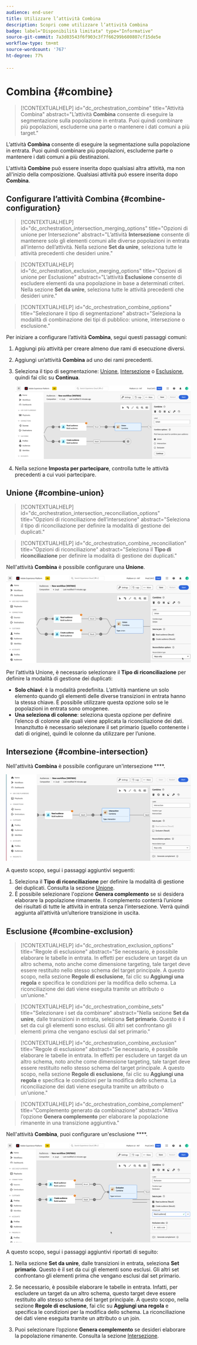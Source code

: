 ```yaml
---
audience: end-user
title: Utilizzare l’attività Combina
description: Scopri come utilizzare l’attività Combina
badge: label="Disponibilità limitata" type="Informative"
source-git-commit: 7a3d03543f6f903c3f7f66299b600807cf15de5e
workflow-type: tm+mt
source-wordcount: '767'
ht-degree: 77%

---
```



# Combina {#combine}

>[!CONTEXTUALHELP]
>id="dc_orchestration_combine"
>title="Attività Combina"
>abstract="L’attività **Combina** consente di eseguire la segmentazione sulla popolazione in entrata. Puoi quindi combinare più popolazioni, escluderne una parte o mantenere i dati comuni a più target."

L’attività **Combina** consente di eseguire la segmentazione sulla popolazione in entrata. Puoi quindi combinare più popolazioni, escluderne parte o mantenere i dati comuni a più destinazioni.

L&#39;attività **Combine** può essere inserita dopo qualsiasi altra attività, ma non all&#39;inizio della composizione. Qualsiasi attività può essere inserita dopo **Combina**.

## Configurare l’attività Combina {#combine-configuration}

>[!CONTEXTUALHELP]
>id="dc_orchestration_intersection_merging_options"
>title="Opzioni di unione per Intersezione"
>abstract="L’attività **Intersezione** consente di mantenere solo gli elementi comuni alle diverse popolazioni in entrata all’interno dell’attività. Nella sezione **Set da unire**, seleziona tutte le attività precedenti che desideri unire."

>[!CONTEXTUALHELP]
>id="dc_orchestration_exclusion_merging_options"
>title="Opzioni di unione per Esclusione"
>abstract="L’attività **Esclusione** consente di escludere elementi da una popolazione in base a determinati criteri. Nella sezione **Set da unire**, seleziona tutte le attività precedenti che desideri unire."

>[!CONTEXTUALHELP]
>id="dc_orchestration_combine_options"
>title="Selezionare il tipo di segmentazione"
>abstract="Seleziona la modalità di combinazione dei tipi di pubblico: unione, intersezione o esclusione."

Per iniziare a configurare l’attività **Combina**, segui questi passaggi comuni:

1. Aggiungi più attività per creare almeno due rami di esecuzione diversi.

1. Aggiungi un’attività **Combina** ad uno dei rami precedenti.

1. Seleziona il tipo di segmentazione: [Unione](#union), [Intersezione](#intersection) o [Esclusione](#exclusion), quindi fai clic su **Continua**.

   ![](../assets/combine.png)

1. Nella sezione **Imposta per partecipare**, controlla tutte le attività precedenti a cui vuoi partecipare.

## Unione {#combine-union}

>[!CONTEXTUALHELP]
>id="dc_orchestration_intersection_reconciliation_options"
>title="Opzioni di riconciliazione dell’intersezione"
>abstract="Seleziona il tipo di riconciliazione per definire la modalità di gestione dei duplicati."

>[!CONTEXTUALHELP]
>id="dc_orchestration_combine_reconciliation"
>title="Opzioni di riconciliazione"
>abstract="Seleziona il **Tipo di riconciliazione** per definire la modalità di gestione dei duplicati."

Nell&#39;attività **Combina** è possibile configurare una **Unione**.

![](../assets/combine-union.png)

Per l’attività Unione, è necessario selezionare il **Tipo di riconciliazione** per definire la modalità di gestione dei duplicati:

* **Solo chiavi**: è la modalità predefinita. L’attività mantiene un solo elemento quando gli elementi delle diverse transizioni in entrata hanno la stessa chiave. È possibile utilizzare questa opzione solo se le popolazioni in entrata sono omogenee.
* **Una seleziona di colonne**: seleziona questa opzione per definire l’elenco di colonne alle quali viene applicata la riconciliazione dei dati. Innanzitutto è necessario selezionare il set primario (quello contenente i dati di origine), quindi le colonne da utilizzare per l’unione.

## Intersezione  {#combine-intersection}

Nell&#39;attività **Combina** è possibile configurare un&#39;intersezione ****.

![](../assets/combine-intersection.png)

A questo scopo, segui i passaggi aggiuntivi seguenti:

1. Seleziona il **Tipo di riconciliazione** per definire la modalità di gestione dei duplicati. Consulta la sezione [Unione](#union).
1. È possibile selezionare l&#39;opzione **Genera complemento** se si desidera elaborare la popolazione rimanente. Il complemento conterrà l’unione dei risultati di tutte le attività in entrata senza l’intersezione. Verrà quindi aggiunta all’attività un’ulteriore transizione in uscita.

## Esclusione {#combine-exclusion}

>[!CONTEXTUALHELP]
>id="dc_orchestration_exclusion_options"
>title="Regole di esclusione"
>abstract="Se necessario, è possibile elaborare le tabelle in entrata. In effetti per escludere un target da un altro schema, noto anche come dimensione targeting, tale target deve essere restituito nello stesso schema del target principale. A questo scopo, nella sezione **Regole di esclusione**, fai clic su **Aggiungi una regola** e specifica le condizioni per la modifica dello schema. La riconciliazione dei dati viene eseguita tramite un attributo o un’unione."

>[!CONTEXTUALHELP]
>id="dc_orchestration_combine_sets"
>title="Selezionare i set da combinare"
>abstract="Nella sezione **Set da unire**, dalle transizioni in entrata, seleziona **Set primario**. Questo è il set da cui gli elementi sono esclusi. Gli altri set confrontano gli elementi prima che vengano esclusi dal set primario."

>[!CONTEXTUALHELP]
>id="dc_orchestration_combine_exclusion"
>title="Regole di esclusione"
>abstract="Se necessario, è possibile elaborare le tabelle in entrata. In effetti per escludere un target da un altro schema, noto anche come dimensione targeting, tale target deve essere restituito nello stesso schema del target principale. A questo scopo, nella sezione **Regole di esclusione**, fai clic su **Aggiungi una regola** e specifica le condizioni per la modifica dello schema. La riconciliazione dei dati viene eseguita tramite un attributo o un’unione."

>[!CONTEXTUALHELP]
>id="dc_orchestration_combine_complement"
>title="Complemento generato da combinazione"
>abstract="Attiva l’opzione **Genera complemento** per elaborare la popolazione rimanente in una transizione aggiuntiva."

Nell&#39;attività **Combina**, puoi configurare un&#39;esclusione ****.

![](../assets/combine-exclusion.png)

A questo scopo, segui i passaggi aggiuntivi riportati di seguito:

1. Nella sezione **Set da unire**, dalle transizioni in entrata, seleziona **Set primario**. Questo è il set da cui gli elementi sono esclusi. Gli altri set confrontano gli elementi prima che vengano esclusi dal set primario.

1. Se necessario, è possibile elaborare le tabelle in entrata. Infatti, per escludere un target da un altro schema, questo target deve essere restituito allo stesso schema del target principale. A questo scopo, nella sezione **Regole di esclusione**, fai clic su **Aggiungi una regola** e specifica le condizioni per la modifica dello schema. La riconciliazione dei dati viene eseguita tramite un attributo o un join. <!-- pas compris-->
1. Puoi selezionare l’opzione **Genera complemento** se desideri elaborare la popolazione rimanente. Consulta la sezione [Intersezione](#intersection).

<!--
## Examples{#combine-examples}

In the following example, we are using a **Combine** activity and we add a **union** to retrieves all the profiles of the two queries: persons between 18 and 27 years old and persons between 34 and 40 years old.

![](../assets/workflow-union-example.png)

The following example shows the **intersection** between two query activities. It is being used here to retrieve profiles who are between 18 to 27 years old and whose email address has been provided.

![](../assets/workflow-intersection-example.png)

The following **exclusion** example shows two queries configured to filter profiles who are between 18 and 27 years old and have an Adobe email domain. The profiles with an Adobe email domain are then excluded from the first set. 

![](../assets/workflow-exclusion-example.png)
-->
